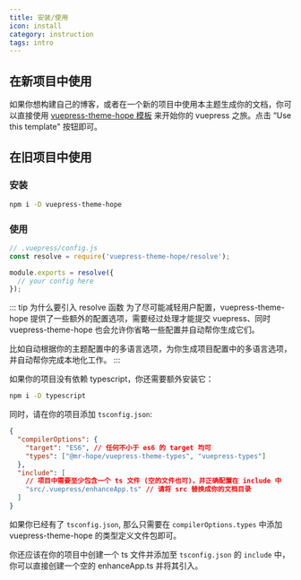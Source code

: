 ```yaml
---
title: 安装/使用
icon: install
category: instruction
tags: intro
---
```


## 在新项目中使用

如果你想构建自己的博客，或者在一个新的项目中使用本主题生成你的文档，你可以直接使用 [vuepress-theme-hope 模板](https://github.com/Mister-Hope/vuepress-theme-hope-template) 来开始你的 vuepress 之旅。点击 “Use this template" 按钮即可。

## 在旧项目中使用

### 安装

```bash
npm i -D vuepress-theme-hope
```

### 使用

```js
// .vuepress/config.js
const resolve = require('vuepress-theme-hope/resolve');

module.exports = resolve({
  // your config here
});
```

::: tip 为什么要引入 resolve 函数
为了尽可能减轻用户配置，vuepress-theme-hope 提供了一些额外的配置选项，需要经过处理才能提交 vuepress、同时 vuepress-theme-hope 也会允许你省略一些配置并自动帮你生成它们。

比如自动根据你的主题配置中的多语言选项，为你生成项目配置中的多语言选项，并自动帮你完成本地化工作。
:::

如果你的项目没有依赖 typescript，你还需要额外安装它：

```bash
npm i -D typescript
```

同时，请在你的项目添加 `tsconfig.json`:

```json
{
  "compilerOptions": {
    "target": "ES6", // 任何不小于 es6 的 target 均可
    "types": ["@mr-hope/vuepress-theme-types", "vuepress-types"]
  },
  "include": [
    // 项目中需要至少包含一个 ts 文件 (空的文件也可)，并正确配置在 include 中
    "src/.vuepress/enhanceApp.ts" // 请将 src 替换成你的文档目录
  ]
}
```

如果你已经有了 `tsconfig.json`, 那么只需要在 `compilerOptions.types` 中添加 vuepress-theme-hope 的类型定义文件包即可。

你还应该在你的项目中创建一个 ts 文件并添加至 `tsconfig.json` 的 `include` 中，你可以直接创建一个空的 enhanceApp.ts 并将其引入。
